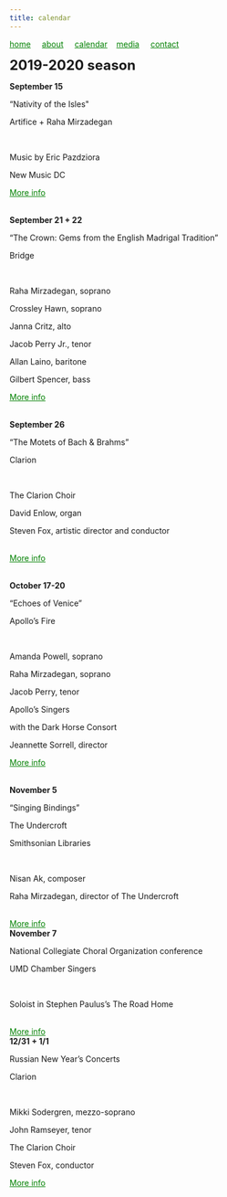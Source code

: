```yaml
---
title: calendar
---
```

<style>
a { color: green; } 
</style>
[home](/)&nbsp;&nbsp;&nbsp;&nbsp; [about](/about.html)&nbsp;&nbsp;&nbsp;&nbsp; [calendar](/calendar.html)&nbsp;&nbsp;&nbsp; [media](/media.html)&nbsp;&nbsp;&nbsp;&nbsp; [contact](/contact.html)

<font size="+2">
<b>2019-2020 season</b>
</font>


<b>September 15</b>
<p>“Nativity of the Isles"</p>
<p>Artifice + Raha Mirzadegan</p>
<br>

<p>Music by Eric Pazdziora</p>
<p>New Music DC</p><style>
a { color: green; } 
</style>
<p><a href="https://www.districtnewmusiccoalition.com/new-music-dc-19">More info</a></p>

<br>
<b>September 21 + 22</b>
<p>“The Crown: Gems from the English Madrigal Tradition”</p>
<p>Bridge</p>
<br>

<p>Raha Mirzadegan, soprano</p>
<p>Crossley Hawn, soprano</p>
<p>Janna Critz, alto</p>
<p>Jacob Perry Jr., tenor</p>
<p>Allan Laino, baritone</p>
<p>Gilbert Spencer, bass</p><style>
a { color: green; } 
</style>
<p><a href="https://bridgevoices.org/concerts/the_crown.html">More info</a></p>

<br>
<b>September 26</b>
<p>“The Motets of Bach & Brahms”</p>
<p>Clarion</p>
<br>
  
<p>The Clarion Choir</p>
<p>David Enlow, organ</p>
<p>Steven Fox, artistic director and conductor</p><style>
a { color: green; } 
</style>
<p><br><a href="http://www.clarionsociety.org/events/2019-20-season/motets.html">More info</a></p>

<br>
<b>October 17-20</b>
<p>“Echoes of Venice”</p>
<p>Apollo’s Fire</p>
<br>

<p>Amanda Powell, soprano</p>
<p>Raha Mirzadegan, soprano</p>
<p>Jacob Perry, tenor</p>
<p>Apollo’s Singers</p>
<p>with the Dark Horse Consort</p>
<p>Jeannette Sorrell, director</p><style>
a { color: green; } 
</style>
<p><a href="https://apollosfire.org/event/echoes-of-venice/">More info</a></p>

<br>
<b>November 5</b>
<p>“Singing Bindings”</p>
<p>The Undercroft</p>
<p>Smithsonian Libraries</p>
<br>

<p>Nisan Ak, composer</p>
<p>Raha Mirzadegan, director of The Undercroft</p><style>
a { color: green; } 
</style>
<br><a href="https://library.si.edu/event/singing-bindings">More info</a>

<br>
<b>November 7</b>
<p>National Collegiate Choral Organization conference</p>
<p>UMD Chamber Singers</p>
<br>

<p>Soloist in Stephen Paulus’s The Road Home</p><style>
a { color: green; } 
</style>
<br><a href="https://www.ncco-usa.org/conferences/">More info</a>

<br>
<b>12/31 + 1/1</b>
<p>Russian New Year’s Concerts</p>
<p>Clarion</p>
<br>

<p>Mikki Sodergren, mezzo-soprano</p>
<p>John Ramseyer, tenor</p>
<p>The Clarion Choir</p>
<p>Steven Fox, conductor</p><style>
a { color: green; } 
</style>
<p><a href="http://www.clarionsociety.org/events/2019-20-season/vespers.html">More info</a></p>


